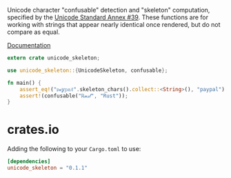 Unicode character "confusable" detection and "skeleton" computation, specified by the
[Unicode Standard Annex #39](http://www.unicode.org/reports/tr39/). These functions are
for working with strings that appear nearly identical once rendered, but do not
compare as equal.

[Documentation](https://docs.rs/unicode_skeleton/*/unicode_skeleton)

```rust
extern crate unicode_skeleton;

use unicode_skeleton::{UnicodeSkeleton, confusable};

fn main() {
    assert_eq!("𝔭𝒶ỿ𝕡𝕒ℓ".skeleton_chars().collect::<String>(), "paypal");
    assert!(confusable("ℝ𝓊𝓈𝓉", "Rust"));
}
```


# crates.io

Adding the following to your `Cargo.toml` to use:

```toml
[dependencies]
unicode_skeleton = "0.1.1"
```
